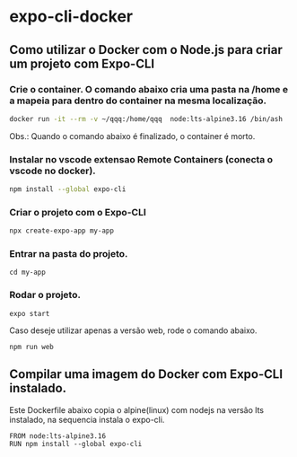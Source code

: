 # expo-cli-docker

## Como utilizar o Docker com o Node.js para criar um projeto com Expo-CLI

### Crie o container. O comando abaixo cria uma pasta na /home e a mapeia para dentro do container na mesma localização.

```bash
docker run -it --rm -v ~/qqq:/home/qqq  node:lts-alpine3.16 /bin/ash
```

Obs.: Quando o comando abaixo é finalizado, o container é morto.

### Instalar no vscode extensao Remote Containers (conecta o vscode no docker).

```bash
npm install --global expo-cli
```

### Criar o projeto com o Expo-CLI

```bash
npx create-expo-app my-app
```

### Entrar na pasta do projeto.

```
cd my-app
```

### Rodar o projeto.

```
expo start
```

Caso deseje utilizar apenas a versão web, rode o comando abaixo.

```
npm run web
```

## Compilar uma imagem do Docker com Expo-CLI instalado.

Este Dockerfile abaixo copia o alpine(linux) com nodejs na versão lts instalado, na sequencia instala o expo-cli.

```docker
FROM node:lts-alpine3.16
RUN npm install --global expo-cli
```
